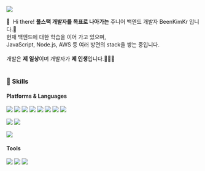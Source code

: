 <p>
  <a href="mailto:bin9610@gmail.com" target="_blank"><img src="https://img.shields.io/badge/bin9610@gmail.com-EA4335?style=flat-square&logo=Gmail&logoColor=white"/></a>
</p>

<p>
  👋&nbsp; Hi there! <b>풀스택 개발자를 목표로 나아가는</b> 주니어 백엔드 개발자 BeenKimKr 입니다.🚀<br/>
  현재 백엔드에 대한 학습을 이어 가고 있으며,<br/>
  JavaScript, Node.js, AWS 등 여러 방면의 stack을 쌓는 중입니다. <br/><br/>
  개발은 <b>제 일상</b>이며 개발자가 <b>제 인생</b>입니다.🧑🏻‍💻 <br/><br/>
</p>

### 💪 Skills
#### Platforms & Languages
<p>
  <img src="https://img.shields.io/badge/HTML5-E34F26?style=flat-square&logo=HTML5&logoColor=white"/>
  <img src="https://img.shields.io/badge/JavaScript-F7DF1E?style=flat-square&logo=JavaScript&logoColor=black"/>
  <img src="https://img.shields.io/badge/Node.js-339933?style=flat-square&logo=Node.js&logoColor=white"/>
  <img src="https://img.shields.io/badge/React-61DAFB?style=flat-square&logo=CSS3&logoColor=black"/>
  <img src="https://img.shields.io/badge/Python-3776AB?style=flat-square&logo=Python&logoColor=white"/>
  <img src="https://img.shields.io/badge/Java-007396?style=flat-square&logo=Java&logoColor=white"/>
  <img src="https://img.shields.io/badge/C-A8B9CC?style=flat-square&logo=C&logoColor=black"/>
  <img src="https://img.shields.io/badge/R-276DC3?style=flat-square&logo=R&logoColor=white"/>
</p>
<p>
  <img src="https://img.shields.io/badge/MongoDB-47A248?style=flat-square&logo=MongoDB&logoColor=white"/>
  <img src="https://img.shields.io/badge/MySQL-4479A1?style=flat-square&logo=MySQL&logoColor=white"/>
</p>
<p>
  <img src="https://img.shields.io/badge/Amazon AWS-232F3E?style=flat-square&logo=Amazon AWS&logoColor=white"/>
</p>

#### Tools
<p>
  <img src="https://img.shields.io/badge/Git-F05032?style=flat-square&logo=Git&logoColor=white"/>
  <img src="https://img.shields.io/badge/Visual Studio Code-007ACC?style=flat-square&logo=Visual Studio Code&logoColor=white"/>
  <img src="https://img.shields.io/badge/Jupyter-F37626?style=flat-square&logo=Jupyter&logoColor=white"/>
</p>
